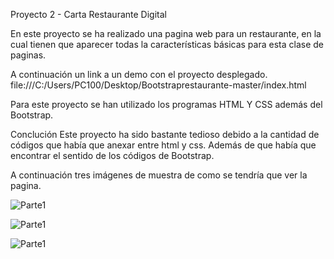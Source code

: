 Proyecto 2 - Carta Restaurante Digital

En este proyecto se ha realizado una pagina web para un restaurante,  en la cual tienen que aparecer todas la características básicas para esta clase de paginas.

A continuación un link a un demo con el proyecto desplegado.
file:///C:/Users/PC100/Desktop/Bootstraprestaurante-master/index.html

Para este proyecto se han utilizado los programas HTML Y CSS además del Bootstrap.

Conclución
Este proyecto ha sido bastante tedioso debido a la cantidad de códigos que había que anexar entre html y css. Además de que había que encontrar el sentido de los códigos de Bootstrap.

A continuación tres imágenes de muestra de como se tendría que ver la pagina.


![Parte1](./img/parte1)

![Parte1](./img/parte2)

![Parte1](./img/parte3)